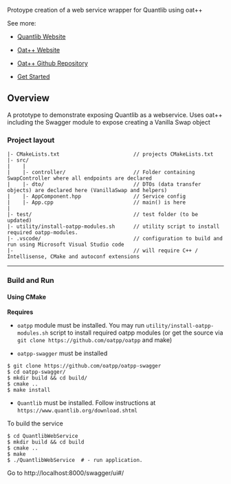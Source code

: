 Protoype creation of a web service wrapper for Quantlib using oat++ 

See more:

- [Quantlib Website](https://www.quantlib.org/)

- [Oat++ Website](https://oatpp.io/)
- [Oat++ Github Repository](https://github.com/oatpp/oatpp)
- [Get Started](https://oatpp.io/docs/start)

## Overview

A prototype to demonstrate exposing Quantlib as a webservice.  Uses oat++ including the Swagger module to expose creating a Vanilla Swap object 

### Project layout

```
|- CMakeLists.txt                        // projects CMakeLists.txt
|- src/
|    |
|    |- controller/                      // Folder containing SwapController where all endpoints are declared
|    |- dto/                             // DTOs (data transfer objects) are declared here (VanillaSwap and helpers)
|    |- AppComponent.hpp                 // Service config
|    |- App.cpp                          // main() is here
|
|- test/                                 // test folder (to be updated)
|- utility/install-oatpp-modules.sh      // utility script to install required oatpp-modules.  
|- .vscode/                              // configuration to build and run using Microsoft Visual Studio code 
|-                                       // will require C++ / Intellisense, CMake and autoconf extensions
```

---

### Build and Run

#### Using CMake

**Requires** 

- `oatpp` module must be installed. You may run `utility/install-oatpp-modules.sh` script to install required oatpp modules (or get the source via `git clone https://github.com/oatpp/oatpp` and make)

- `oatpp-swagger` must be installed
``` 
$ git clone https://github.com/oatpp/oatpp-swagger
$ cd oatpp-swagger/
$ mkdir build && cd build/
$ cmake ..
$ make install

``` 

- `Quantlib` must be installed.  Follow instructions at `https://www.quantlib.org/download.shtml`

To build the service
``` 
$ cd QuantlibWebService
$ mkdir build && cd build
$ cmake ..
$ make 
$ ./QuantlibWebService  # - run application.
```

Go to http://localhost:8000/swagger/ui#/